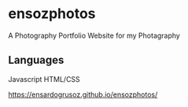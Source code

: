 # ensozphotos

A Photography Portfolio Website for my Photagraphy

## Languages

Javascript HTML/CSS

https://ensardogrusoz.github.io/ensozphotos/
